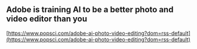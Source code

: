 ## Adobe is training AI to be a better photo and video editor than you
  
  [https://www.popsci.com/adobe-ai-photo-video-editing?dom=rss-default](https://www.popsci.com/adobe-ai-photo-video-editing?dom=rss-default)